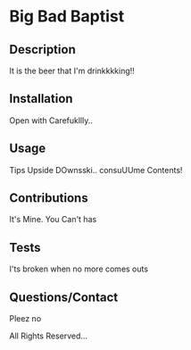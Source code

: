 # Big Bad Baptist
  
  ## Description
  
  It is the beer that I'm drinkkkking!!
  
  ## Installation
  
  Open with Carefukllly..
  
  ## Usage
  
  Tips Upside DOwnsski.. consuUUme Contents!
  
  ## Contributions
  
  It's Mine. You Can't has
  
  ## Tests
  
  I'ts broken when no more comes outs
  
  ## Questions/Contact
  
  Pleez no
  
  
  All Rights Reserved...
